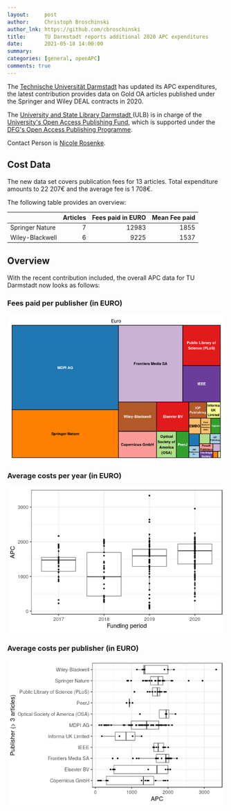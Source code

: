 ```yaml
---
layout:     post
author:     Christoph Broschinski
author_lnk: https://github.com/cbroschinski
title:      TU Darmstadt reports additional 2020 APC expenditures
date:       2021-05-18 14:00:00
summary:    
categories: [general, openAPC]
comments: true
---
```





The [Technische Universität Darmstadt](https://www.tu-darmstadt.de) has updated its APC expenditures, the latest contribution provides data on Gold OA articles published under the Springer and Wiley DEAL contracts in 2020.

The [University and State Library Darmstadt ](https://www.ulb.tu-darmstadt.de/service/start/index.en.jsp) (ULB) is in charge of the [University's Open Access Publishing Fund](https://www.ulb.tu-darmstadt.de/service/elektronisches_publizieren/oa_publikationsfond/index.en.jsp), which is supported under the [DFG's Open Access Publishing Programme](https://www.dfg.de/en/research_funding/programmes/infrastructure/lis/open_access/infrastructure_funding/index.html#4).

Contact Person is [Nicole Rosenke](mailto:oa-fonds@ulb.tu-darmstadt.de).

## Cost Data



The new data set covers publication fees for 13 articles. Total expenditure amounts to 22 207€ and the average fee is 1 708€.

The following table provides an overview:


|                | Articles| Fees paid in EURO| Mean Fee paid|
|:---------------|--------:|-----------------:|-------------:|
|Springer Nature |        7|             12983|          1855|
|Wiley-Blackwell |        6|              9225|          1537|

## Overview

With the recent contribution included, the overall APC data for TU Darmstadt now looks as follows: 

### Fees paid per publisher (in EURO)

![plot of chunk tree_darmstadt_2021_05_18_full](/figure/tree_darmstadt_2021_05_18_full-1.png)

###  Average costs per year (in EURO)

![plot of chunk box_darmstadt_2021_05_18_year_full](/figure/box_darmstadt_2021_05_18_year_full-1.png)

###  Average costs per publisher (in EURO)

![plot of chunk box_darmstadt_2021_05_18_publisher_full](/figure/box_darmstadt_2021_05_18_publisher_full-1.png)

